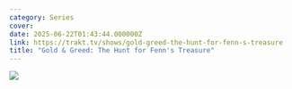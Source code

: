 ```yaml
---
category: Series
cover: 
date: 2025-06-22T01:43:44.000000Z
link: https://trakt.tv/shows/gold-greed-the-hunt-for-fenn-s-treasure
title: "Gold & Greed: The Hunt for Fenn's Treasure"
---
```


![](https://walter-r2.trakt.tv/images/shows/000/277/965/fanarts/thumb/79bd332fea.jpg)